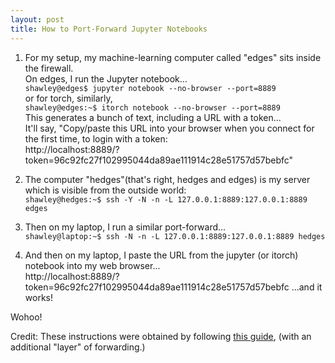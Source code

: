 ```yaml
---
layout: post
title: How to Port-Forward Jupyter Notebooks
---
```




1. For my setup, my machine-learning computer called "edges" sits inside the firewall.  
On edges, I run the Jupyter notebook...  
    `shawley@edges$ jupyter notebook --no-browser --port=8889`  
or for torch, similarly,  
    `shawley@edges:~$ itorch notebook --no-browser --port=8889`  
This generates a bunch of text, including a URL with a token...  
 It'll say, "Copy/paste this URL into your browser when you connect for the first time, to login with a token:  
       http://localhost:8889/?token=96c92fc27f102995044da89ae111914c28e51757d57bebfc"  

2. The computer "hedges"(that's right, hedges and edges)  is my server which is visible from the outside world:  
    `shawley@hedges:~$ ssh -Y -N -n -L 127.0.0.1:8889:127.0.0.1:8889 edges`


3. Then on my laptop, I run a similar port-forward...  
    `shawley@laptop:~$ ssh -N -n -L 127.0.0.1:8889:127.0.0.1:8889 hedges`  


4. And then on my laptop, I paste the URL from the jupyter (or itorch) notebook into my web browser...  
    http://localhost:8889/?token=96c92fc27f102995044da89ae111914c28e51757d57bebfc
...and it works!

Wohoo!


Credit: These instructions were obtained by following [this guide](https://coderwall.com/p/ohk6cg/remote-access-to-ipython-notebooks-via-ssh), (with an additional "layer" of forwarding.)

